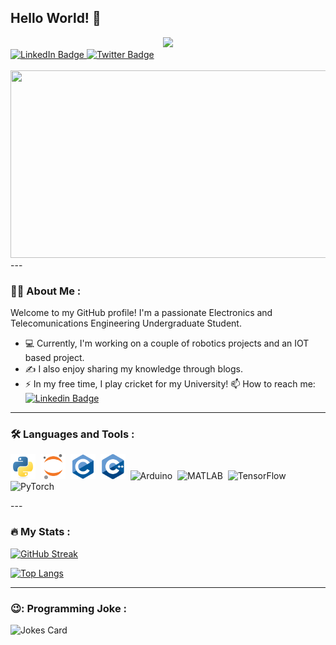 ## Hello World! 👋
<div id="header" align="center">
  <img src="https://media.giphy.com/media/M9gbBd9nbDrOTu1Mqx/giphy.gif" width="100"/>
</div>
<div id="badges">
  <a href="https://www.linkedin.com/in/muftee-mysan-35795823b">
    <img src="https://cdn.jsdelivr.net/gh/devicons/devicon/icons/linkedin/linkedin-original.svg" title="LinkedIn" alt="LinkedIn Badge" width="40" height="40"/>
  </a>
  <a href="https://x.com/Muftee14">
    <img src="https://cdn.jsdelivr.net/gh/devicons/devicon/icons/twitter/twitter-original.svg" title="Twitter" alt="Twitter Badge" width="40" height="40"/>
  </a>
</div>


</div>
</div>
<img src="https://komarev.com/ghpvc/?username=Muftee-Mysan&style=flat-square&color=blue" alt=""/>
<div align="center">
  <img src="https://media.giphy.com/media/dWesBcTLavkZuG35MI/giphy.gif" width="600" height="300"/>
</div>
---

### :man_technologist: About Me :
Welcome to my GitHub profile! I'm a passionate Electronics and Telecomunications Engineering Undergraduate Student. 
- 💻 Currently, I'm working on a couple of robotics projects and an IOT based project. 
- ✍️ I also enjoy sharing my knowledge through blogs.
- ⚡ In my free time, I play cricket for my University!
📫 How to reach me: &nbsp; [![Linkedin Badge](https://img.shields.io/badge/-Muftee-blue?style=flat&logo=Linkedin&logoColor=white)](https://www.linkedin.com/in/muftee-mysan-35795823b)

---

### :hammer_and_wrench: Languages and Tools :

<div>

  <img src="https://github.com/devicons/devicon/blob/master/icons/python/python-original.svg" title="Python" alt="Python" width="40" height="40"/>&nbsp;
  <img src="https://github.com/devicons/devicon/blob/master/icons/jupyter/jupyter-original.svg" title="Jupyter Notebooks" alt="Jupyter Notebooks" width="40" height="40"/>&nbsp;
  <img src="https://github.com/devicons/devicon/blob/master/icons/c/c-original.svg" title="C" alt="C" width="40" height="40"/>&nbsp;
  <img src="https://github.com/devicons/devicon/blob/master/icons/cplusplus/cplusplus-original.svg" title="C++" alt="C++" width="40" height="40"/>&nbsp;
   <img src="https://cdn.jsdelivr.net/gh/devicons/devicon/icons/arduino/arduino-original.svg" title="Arduino" alt="Arduino" width="40" height="40"/>&nbsp;
  <img src="https://cdn.jsdelivr.net/gh/devicons/devicon/icons/matlab/matlab-original.svg" title="MATLAB" alt="MATLAB" width="40" height="40"/>&nbsp;
  <img src="https://cdn.jsdelivr.net/gh/devicons/devicon/icons/tensorflow/tensorflow-original.svg" title="TensorFlow" alt="TensorFlow" width="40" height="40"/>&nbsp;
  <img src="https://cdn.jsdelivr.net/gh/devicons/devicon/icons/pytorch/pytorch-original.svg" title="PyTorch" alt="PyTorch" width="40" height="40"/>&nbsp;


</div>

</div>
---

### :fire: My Stats :

[![GitHub Streak](http://github-readme-streak-stats.herokuapp.com?user=Muftee-Mysan&theme=dark&background=000000)](https://git.io/streak-stats)

[![Top Langs](https://github-readme-stats.vercel.app/api/top-langs/?username=Muftee-Mysan&layout=compact&theme=vision-friendly-dark)](https://github.com/anuraghazra/github-readme-stats)

---

### 😉: Programming Joke :
<!-- Markdown -->
![Jokes Card](https://readme-jokes.vercel.app/api)
<!--
**Muftee-Mysan/Muftee-Mysan** is a ✨ _special_ ✨ repository because its `README.md` (this file) appears on your GitHub profile.

Here are some ideas to get you started:

- 🔭 I’m currently working on ...
- 🌱 I’m currently learning ...
- 👯 I’m looking to collaborate on ...
- 🤔 I’m looking for help with ...
- 💬 Ask me about ...
- 📫 How to reach me: ...
- 😄 Pronouns: ...
- ⚡ Fun fact: ...
-->
